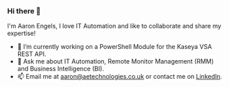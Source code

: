### Hi there 👋

I'm Aaron Engels, I love IT Automation and like to collaborate and share my expertise! 

- 🔭 I’m currently working on a PowerShell Module for the Kaseya VSA REST API.
- 💬 Ask me about IT Automation, Remote Monitor Management (RMM) and Business Intelligence (BI).
- 📫 Email me at aaron@aetechnologies.co.uk or contact me on [LinkedIn](https://www.linkedin.com/in/aaron-engels-92b6ab20).

<!--
**aaronengels/aaronengels** is a ✨ _special_ ✨ repository because its `README.md` (this file) appears on your GitHub profile.

Here are some ideas to get you started:

- 🔭 I’m currently working on ...
- 🌱 I’m currently learning ...
- 👯 I’m looking to collaborate on ...
- 🤔 I’m looking for help with ...
- 💬 Ask me about ...
- 📫 How to reach me: ...
- 😄 Pronouns: ...
- ⚡ Fun fact: ...
-->

